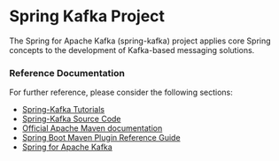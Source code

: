 # Spring Kafka Project
The Spring for Apache Kafka (spring-kafka) project applies core Spring concepts to the development of Kafka-based messaging solutions.

### Reference Documentation
For further reference, please consider the following sections:

* [Spring-Kafka Tutorials](https://codenotfound.com/spring-kafka-tutorials)
* [Spring-Kafka Source Code](https://github.com/code-not-found/spring-kafka)
* [Official Apache Maven documentation](https://maven.apache.org/guides/index.html)
* [Spring Boot Maven Plugin Reference Guide](https://docs.spring.io/spring-boot/docs/2.2.6.RELEASE/maven-plugin/)
* [Spring for Apache Kafka](https://docs.spring.io/spring-boot/docs/2.2.6.RELEASE/reference/htmlsingle/#boot-features-kafka)